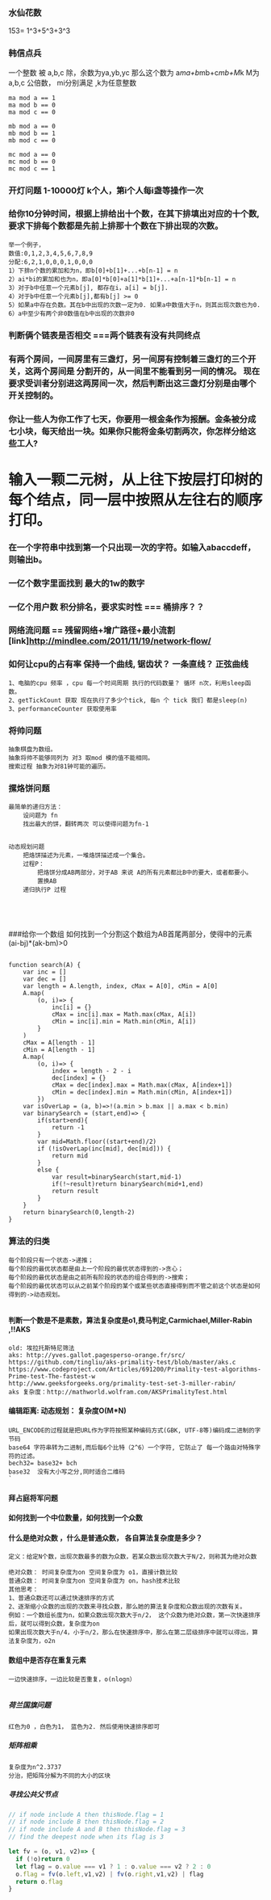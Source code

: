 ### 水仙花数
153= 1^3+5^3+3^3

### 韩信点兵
一个整数 被 a,b,c 除，余数为ya,yb,yc
那么这个数为 a*ma+b*mb+c*mb+M*k
M为a,b,c 公倍数， mi分别满足 ,k为任意整数
````
ma mod a == 1
ma mod b == 0
ma mod c == 0

mb mod a == 0
mb mod b == 1
mb mod c == 0

mc mod a == 0
mc mod b == 0
mc mod c == 1
````
### 开灯问题 1-10000灯 k个人，第i个人每i盏等操作一次

### 给你10分钟时间，根据上排给出十个数，在其下排填出对应的十个数,要求下排每个数都是先前上排那十个数在下排出现的次数。
````
举一个例子，
数值:0,1,2,3,4,5,6,7,8,9
分配:6,2,1,0,0,0,1,0,0,0
1）下排n个数的累加和为n，即b[0]+b[1]+...+b[n-1] = n
2）ai*bi的累加和也为n，即a[0]*b[0]+a[1]*b[1]+...+a[n-1]*b[n-1] = n
3）对于b中任意一个元素b[j], 都存在i，a[i] = b[j].
4）对于b中任意一个元素b[j],都有b[j] >= 0
5）如果a中存在负数。其在b中出现的次数一定为0. 如果a中数值大于n，则其出现次数也为0.
6）a中至少有两个非0数值在b中出现的次数非0

````
### 判断俩个链表是否相交 ===两个链表有没有共同终点

###    有两个房间，一间房里有三盏灯，另一间房有控制着三盏灯的三个开关，这两个房间是 分割开的，从一间里不能看到另一间的情况。 现在要求受训者分别进这两房间一次，然后判断出这三盏灯分别是由哪个开关控制的。
### 你让一些人为你工作了七天，你要用一根金条作为报酬。金条被分成七小块，每天给出一块。如果你只能将金条切割两次，你怎样分给这些工人?


# 输入一颗二元树，从上往下按层打印树的每个结点，同一层中按照从左往右的顺序打印。

### 在一个字符串中找到第一个只出现一次的字符。如输入abaccdeff，则输出b。

### 一亿个数字里面找到 最大的1w的数字

### 一亿个用户数 积分排名，要求实时性  === 桶排序？？

###  网络流问题 == 残留网络+增广路径+最小流割  [link]http://mindlee.com/2011/11/19/network-flow/

###  如何让cpu的占有率 保持一个曲线,  锯齿状？  一条直线？  正弦曲线
````
1、电脑的cpu 频率 ，cpu 每一个时间周期 执行的代码数量？ 循环 n次，利用sleep函数。
2、getTickCount 获取 现在执行了多少个tick, 每n 个 tick 我们 都是sleep(n)
3、performanceCounter 获取使用率

````

### 将帅问题
````
抽象棋盘为数组。 
抽象将帅不能够同列为 对3 取mod 模的值不能相同。
搜索过程 抽象为对81钟可能的遍历。

````
### 摞烙饼问题
````
最简单的递归方法：
    设问题为 fn
    找出最大的饼，翻转两次 可以使得问题为fn-1
    
    
动态规划问题
    把烙饼描述为元素，一堆烙饼描述成一个集合。
    过程P：
        把烙饼分成AB两部分，对于AB 来说 A的所有元素都比B中的要大，或者都要小。
        置换AB
    递归执行P 过程
    
   
    
    
````
###给你一个数组 如何找到一个分割这个数组为AB首尾两部分，使得中的元素(ai-bj)*(ak-bm)>0
````

function search(A) {
    var inc = []
    var dec = []
    var length = A.length, index, cMax = A[0], cMin = A[0]
    A.map(
        (o, i)=> {
            inc[i] = {}
            cMax = inc[i].max = Math.max(cMax, A[i])
            cMin = inc[i].min = Math.min(cMin, A[i])
        }
    )
    cMax = A[length - 1]
    cMin = A[length - 1]
    A.map(
        (o, i)=> {
            index = length - 2 - i
            dec[index] = {}
            cMax = dec[index].max = Math.max(cMax, A[index+1])
            cMin = dec[index].min = Math.min(cMin, A[index+1])
        })
    var isOverLap = (a, b)=>!(a.min > b.max || a.max < b.min)
    var binarySearch = (start,end)=> {
        if(start>end){
            return -1
        }
        var mid=Math.floor((start+end)/2)
        if (!isOverLap(inc[mid], dec[mid])) {
            return mid
        }
        else {
            var result=binarySearch(start,mid-1)
            if(!~result)return binarySearch(mid+1,end)
            return result
        }
    }
    return binarySearch(0,length-2)
}

````
### 算法的归类
````
每个阶段只有一个状态->递推；
每个阶段的最优状态都是由上一个阶段的最优状态得到的->贪心；
每个阶段的最优状态是由之前所有阶段的状态的组合得到的->搜索；
每个阶段的最优状态可以从之前某个阶段的某个或某些状态直接得到而不管之前这个状态是如何得到的->动态规划。


````
####  判断一个数是不是素数，算法复杂度是o1,费马判定,Carmichael,Miller-Rabin ,!!AKS
````
old: 埃拉托斯特尼筛法
aks: http://yves.gallot.pagesperso-orange.fr/src/
https://github.com/tingliu/aks-primality-test/blob/master/aks.c
https://www.codeproject.com/Articles/691200/Primality-test-algorithms-Prime-test-The-fastest-w
http://www.geeksforgeeks.org/primality-test-set-3-miller-rabin/
aks 复杂度：http://mathworld.wolfram.com/AKSPrimalityTest.html
````
####  编辑距离: 动态规划： 复杂度O(M*N)


####
```
URL_ENCODE的过程就是把URL作为字符按照某种编码方式(GBK, UTF-8等)编码成二进制的字节码
base64 字符串转为二进制,而后每6个比特（2^6）一个字符, 它防止了 每一个路由对特殊字符的过滤。
bech32= base32+ bch
base32  没有大小写之分,同时适合二维码
`

```

####  拜占庭将军问题

#### 如何找到一个中位数量，如何找到一个众数

####  什么是绝对众数 ，什么是普通众数， 各自算法复杂度是多少？ 
````
定义：给定N个数，出现次数最多的数为众数，若某众数出现次数大于N/2，则称其为绝对众数

绝对众数： 时间复杂度为on 空间复杂度为 o1，直接计数比较
普通众数： 时间复杂度为on 空间复杂度为 on，hash技术比较
其他思考：
1、普通众数还可以通过快速排序的方式
2、逐渐缩小众数的出现的次数来寻找众数，那么她的算法复杂度和众数出现的次数有关。
例如：一个数组长度为n，如果众数出现次数大于n/2， 这个众数为绝对众数，第一次快速排序后，就可以得到众数，复杂度为on
如果出现次数大于n/4，小于n/2，那么在快速排序中，那么在第二层级排序中就可以得出，算法复杂度为，o2n 
````
####  数组中是否存在重复元素
````
一边快速排序，一边比较是否重复，o(nlogn）
 
````
##### 荷兰国旗问题
````
红色为0 ，白色为1， 蓝色为2. 然后使用快速排序即可
````
##### 矩阵相乘
````
复杂度为n^2.3737
分治，把矩阵分解为不同的大小的区块
````
##### 寻找公共父节点
````javascript
// if node include A then thisNode.flag = 1
// if node include B then thisNode.flag = 2
// if node include A and B then thisNode.flag = 3
// find the deepest node when its flag is 3

let fv = (o, v1, v2)=> {
  if (!o)return 0
  let flag = o.value === v1 ? 1 : o.value === v2 ? 2 : 0
  o.flag = fv(o.left,v1,v2) | fv(o.right,v1,v2) | flag
  return o.flag
}

````
